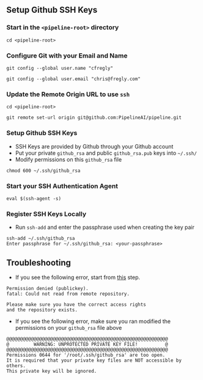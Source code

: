 ## Setup Github SSH Keys
### Start in the `<pipeline-root>` directory
```
cd <pipeline-root>
```

### Configure Git with your Email and Name
```
git config --global user.name "cfregly"

git config --global user.email "chris@fregly.com"
```

### Update the Remote Origin URL to use `ssh`
```
cd <pipeline-root>

git remote set-url origin git@github.com:PipelineAI/pipeline.git
```

### Setup Github SSH Keys 
* SSH Keys are provided by Github through your Github account
* Put your private `github_rsa` and public `github_rsa.pub` keys into `~/.ssh/`
* Modify permissions on this `github_rsa` file
```
chmod 600 ~/.ssh/github_rsa
```

### Start your SSH Authentication Agent
```
eval $(ssh-agent -s)
```

### Register SSH Keys Locally
* Run `ssh-add` and enter the passphrase used when creating the key pair
```
ssh-add ~/.ssh/github_rsa
Enter passphrase for ~/.ssh/github_rsa: <your-passphrase>
```

## Troubleshooting
* If you see the following error, start from [this](#start-your-ssh-authentication-agent) step.
```
Permission denied (publickey).
fatal: Could not read from remote repository.

Please make sure you have the correct access rights
and the repository exists.
```

* If you see the following error, make sure you ran modified the permissions on your `github_rsa` file above
```
@@@@@@@@@@@@@@@@@@@@@@@@@@@@@@@@@@@@@@@@@@@@@@@@@@@@@@@@@@@
@         WARNING: UNPROTECTED PRIVATE KEY FILE!          @
@@@@@@@@@@@@@@@@@@@@@@@@@@@@@@@@@@@@@@@@@@@@@@@@@@@@@@@@@@@
Permissions 0644 for '/root/.ssh/github_rsa' are too open.
It is required that your private key files are NOT accessible by others.
This private key will be ignored.
```

